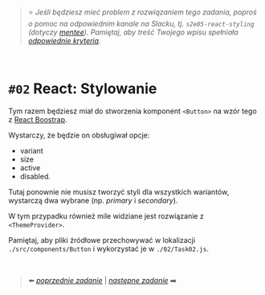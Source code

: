 > :star: *Jeśli będziesz mieć problem z rozwiązaniem tego zadania, poproś o pomoc na odpowiednim kanale na Slacku, tj. `s2e05-react-styling` (dotyczy [mentee](https://devmentor.pl/mentoring-javascript/)). Pamiętaj, aby treść Twojego wpisu spełniała [odpowiednie kryteria](https://devmentor.pl/jak-prosic-o-pomoc/).*

&nbsp;

# `#02` React: Stylowanie


Tym razem będziesz miał do stworzenia komponent `<Button>` na wzór tego z [React Boostrap](https://react-bootstrap.github.io/docs/components/buttons/).

Wystarczy, że będzie on obsługiwał opcje:
* variant
* size
* active
* disabled.

Tutaj ponownie nie musisz tworzyć styli dla wszystkich wariantów, wystarczą dwa wybrane (np. _primary_ i _secondary_).

W tym przypadku również mile widziane jest rozwiązanie z `<ThemeProvider>`.

Pamiętaj, aby pliki źródłowe przechowywać w lokalizacji `./src/components/Button` i wykorzystać je w `./02/Task02.js`.

&nbsp;


> :arrow_left: [*poprzednie zadanie*](./../01) | [*następne zadanie*](./../03) :arrow_right:
